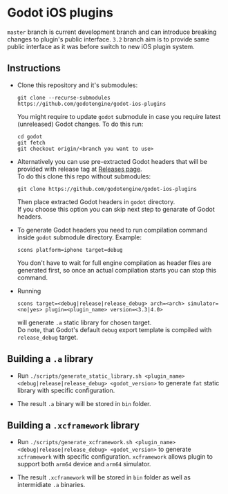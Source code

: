 # Godot iOS plugins

`master` branch is current development branch and can introduce breaking changes to plugin's public interface. 
`3.2` branch aim is to provide same public interface as it was before switch to new iOS plugin system. 

## Instructions

* Clone this repository and it's submodules:
  ```
  git clone --recurse-submodules https://github.com/godotengine/godot-ios-plugins
  ```
  You might require to update `godot` submodule in case you require latest (unreleased) Godot changes. To do this run:
  ```
  cd godot
  git fetch
  git checkout origin/<branch you want to use>
  ```

* Alternatively you can use pre-extracted Godot headers that will be provided with release tag at [Releases page](https://github.com/godotengine/godot-ios-plugins/releases).  
  To do this clone this repo without submodules:
  ```
  git clone https://github.com/godotengine/godot-ios-plugins
  ```
  Then place extracted Godot headers in `godot` directory.  
  If you choose this option you can skip next step to genarate of Godot headers.

* To generate Godot headers you need to run compilation command inside `godot` submodule directory. 
  Example:
  ```
  scons platform=iphone target=debug
  ```
  You don't have to wait for full engine compilation as header files are generated first, so once an actual compilation starts you can stop this command.

* Running
  ```
  scons target=<debug|release|release_debug> arch=<arch> simulator=<no|yes> plugin=<plugin_name> version=<3.3|4.0>
  ```
  will generate `.a` static library for chosen target.  
  Do note, that Godot's default `debug` export template is compiled with `release_debug` target.

## Building a `.a` library

* Run `./scripts/generate_static_library.sh <plugin_name> <debug|release|release_debug> <godot_version>` to generate `fat` static library with specific configuration.

* The result `.a` binary will be stored in `bin` folder.

## Building a `.xcframework` library

* Run `./scripts/generate_xcframework.sh <plugin_name> <debug|release|release_debug> <godot_version>`  to generate `xcframework` with specific configuration. `xcframework` allows plugin to support both `arm64` device and `arm64` simulator.

* The result `.xcframework` will be stored in `bin` folder as well as intermidiate `.a` binaries.
